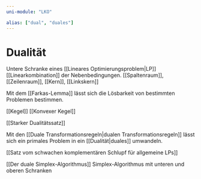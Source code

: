 ```yaml
---
uni-module: "LKO"

alias: ["dual", "duales"]
---
```


# Dualität

Untere Schranke eines [[Lineares Optimierungsproblem|LP]]
[[Linearkombination]] der Nebenbedingungen.
[[Spaltenraum]], [[Zeilenraum]], [[Kern]], [[Linkskern]]

Mit dem [[Farkas-Lemma]] lässt sich die Lösbarkeit von bestimmten Problemen bestimmen.

[[Kegel]]
[[Konvexer Kegel]]

[[Starker Dualitätssatz]]

Mit den [[Duale Transformationsregeln|dualen Transformationsregeln]] lässt sich ein primales Problem in ein [[Dualität|duales]] umwandeln.

[[Satz vom schwachen komplementären Schlupf für allgemeine LPs]]

[[Der duale Simplex-Algorithmus]]
Simplex-Algorithmus mit unteren und oberen Schranken
